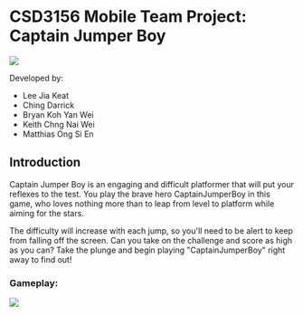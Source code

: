 # CSD3156 Mobile Team Project: Captain Jumper Boy
![](https://github.com/ksxjltze/captain_jumper_boy/blob/main/screenshots/CAPTAIN_JUMPER.png)

Developed by:
- Lee Jia Keat
- Ching Darrick
- Bryan Koh Yan Wei
- Keith Chng Nai Wei
- Matthias Ong Si En

## Introduction
Captain Jumper Boy is an engaging and difficult platformer that will put your reflexes to the test. You play the brave hero CaptainJumperBoy in this game, who loves nothing more than to leap from level to platform while aiming for the stars.

The difficulty will increase with each jump, so you'll need to be alert to keep from falling off the screen. Can you take on the challenge and score as high as you can? Take the plunge and begin playing "CaptainJumperBoy" right away to find out!

### Gameplay:
![](https://github.com/ksxjltze/captain_jumper_boy/blob/main/screenshots/gameplay.png)
